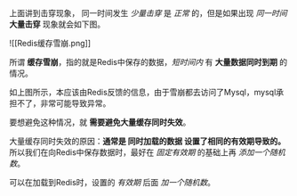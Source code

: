 
上面讲到击穿现象，
同一时间发生 *少量击穿* 是 *正常* 的，但是如果出现 *同一时间* **大量击穿** 现象就会如下图。

![[Redis缓存雪崩.png]]

所谓 **缓存雪崩**，指的就是Redis中保存的数据，*短时间内* 有 **大量数据同时到期** 的情况。

如上图所示，本应该由Redis反馈的信息，由于雪崩都去访问了Mysql，mysql承担不了，非常可能导致异常。
  
要想避免这种情况，就 **需要避免大量缓存同时失效**。
  
大量缓存同时失效的原因：**通常是 同时加载的数据 设置了相同的有效期导致的。**
所以我们在向Redis中保存数据时，最好在 *固定有效期* 的基础上再 *添加一个随机数*。

可以在加载到Redis时，设置的 *有效期* 后面 *加一个随机数*。